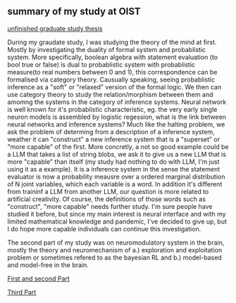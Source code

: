 ## summary of my study at OIST
[unfinished graduate study thesis](https://drive.google.com/file/d/1jariPMU7iGL-CjnGvYbMNb_OPeQ67wKm/view?usp=sharing)

During my graudate study, I was studying the theory of the mind at first. Mostly by investigating the duality of formal system and probablistic system. More specifically, boolean algebra with statement evaluation (to bool true or false) is dual to probablistic system with probablistic measure(to real numbers between 0 and 1), this correspondence can be formalised via category theory. Causually speaking, seeing probablistic inference as a "soft" or "relaxed" version of the formal logic. We then can use category theory to study the relation/morphism between them and amomng the systems in the category of inference systems. Neural network is well known for it's probablistic characteristic, eg. the very early single neuron models is assembled by logistic regession, what is the link between neural networks and inference systems? Much like the halting problem, we ask the problem of determing from a description of a inference system, weather it can "construct" a new inference system that is a "superset" or "more capable" of the first. More concretly, a not so good example could be a LLM that takes a list of string blobs, we ask it to give us a new LLM that is more "capable" than itself (my study had nothing to do with LLM, I'm just using it as a example). It is a inference system in the sense the statement evaluator is now a probability meausre over a ordered marginal distribution of N joint variables, which each variable is a word. In addition it's different from traininf a LLM from another LLM, our question is more related to artificial creativity. Of course, the definitions of those words such as "construct", "more capable" needs further study. I'm sure people have studied it before, but since my main interest is neural interface and with my limited mathematical knowledge and pandemic, I've decided to give up, but I do hope more capable individuals can continue this investigation.

The second part of my study was on neuromodulatory system in the brain, mostly the theory and neuromechanism of a.) exploration and exploitation problem or sometimes refered to as the bayesian RL and b.) model-based and model-free in the brain. 


[First and second Part](https://docs.google.com/presentation/d/1jPPnCfTKtLa-FB4haYS3q-Nw1tRfzGPv/edit?usp=sharing&ouid=112627724459090659537&rtpof=true&sd=true)

[Third Part](https://docs.google.com/presentation/d/1sCNji51QUQItBJBHxFXrNFq6mAAnAGI1/edit?usp=sharing&ouid=112627724459090659537&rtpof=true&sd=true)

